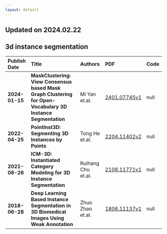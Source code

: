 ```yaml
---
layout: default
---
```


## Updated on 2024.02.22

## 3d instance segmentation

| Publish Date | Title | Authors | PDF | Code |
|:---------|:-----------------------|:---------|:------|:------|
|**2024-01-15**|**MaskClustering: View Consensus based Mask Graph Clustering for Open-Vocabulary 3D Instance Segmentation**|Mi Yan et.al.|[2401.07745v1](http://arxiv.org/abs/2401.07745v1)|null|
|**2022-04-25**|**PointInst3D: Segmenting 3D Instances by Points**|Tong He et.al.|[2204.11402v2](http://arxiv.org/abs/2204.11402v2)|null|
|**2021-08-26**|**ICM-3D: Instantiated Category Modeling for 3D Instance Segmentation**|Ruihang Chu et.al.|[2108.11771v1](http://arxiv.org/abs/2108.11771v1)|null|
|**2018-06-28**|**Deep Learning Based Instance Segmentation in 3D Biomedical Images Using Weak Annotation**|Zhuo Zhao et.al.|[1806.11137v1](http://arxiv.org/abs/1806.11137v1)|null|

